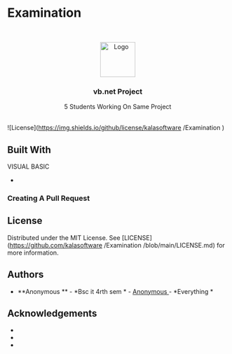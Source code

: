 # Examination
<br/>
<p align="center">
  <a href="https://github.com/kalasoftware /Examination ">
    <img src="https://ibb.co/3dyZZM3
" alt="Logo" width="80" height="80">
  </a>

  <h3 align="center">vb.net Project </h3>

  <p align="center">
    5 Students Working On Same Project 
    <br/>
    <br/>
  </p>
</p>

![License](https://img.shields.io/github/license/kalasoftware /Examination ) 

## Built With

VISUAL BASIC

* []()

### Creating A Pull Request



## License

Distributed under the MIT License. See [LICENSE](https://github.com/kalasoftware /Examination /blob/main/LICENSE.md) for more information.

## Authors

* **Anonymous ** - *Bsc it 4rth sem * - [Anonymous ](https://github.com/kalasoftware/Examination ) - *Everything *

## Acknowledgements

* []()
* []()
* []()
